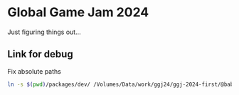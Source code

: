 # Global Game Jam 2024

Just figuring things out...

## Link for debug

Fix absolute paths

```bash
ln -s $(pwd)/packages/dev/ /Volumes/Data/work/ggj24/ggj-2024-first/@babylonjs
```


